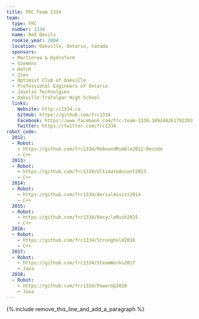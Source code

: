 ```yaml
---
title: FRC Team 1334
team:
  type: FRC
  number: 1334
  name: Red Devils
  rookie_year: 2004
  location: Oakville, Ontario, Canada
  sponsors:
  - Martinrea & Hydroform
  - Siemens
  - Hatch
  - Zzen
  - Optimist Club of Oakville
  - Professional Engineers of Ontario
  - Javelin Technolgies
  - Oakville-Trafalgar High School
  links:
    Website: http://1334.ca
    GitHub: https://github.com/frc1334
    Facebook: https://www.facebook.com/frc-team-1334-149244261792203
    Twitter: https://twitter.com/frc1334
robot_code:
  2012:
  - Robot:
    - https://github.com/frc1334/ReboundRumble2012-Recode
    - C++
  2013:
  - Robot:
    - https://github.com/frc1334/UltimateAscent2013
    - C++
  2014:
  - Robot:
    - https://github.com/frc1334/AerialAssist2014
    - C++
  2015:
  - Robot:
    - https://github.com/frc1334/RecycleRush2015
    - C++
  2016:
  - Robot:
    - https://github.com/frc1334/Stronghold2016
    - C++
  2017:
  - Robot:
    - https://github.com/frc1334/SteamWorks2017
    - Java
  2018:
  - Robot:
    - https://github.com/frc1334/PowerUp2018
    - Java
---
```


{% include remove_this_line_and_add_a_paragraph %}